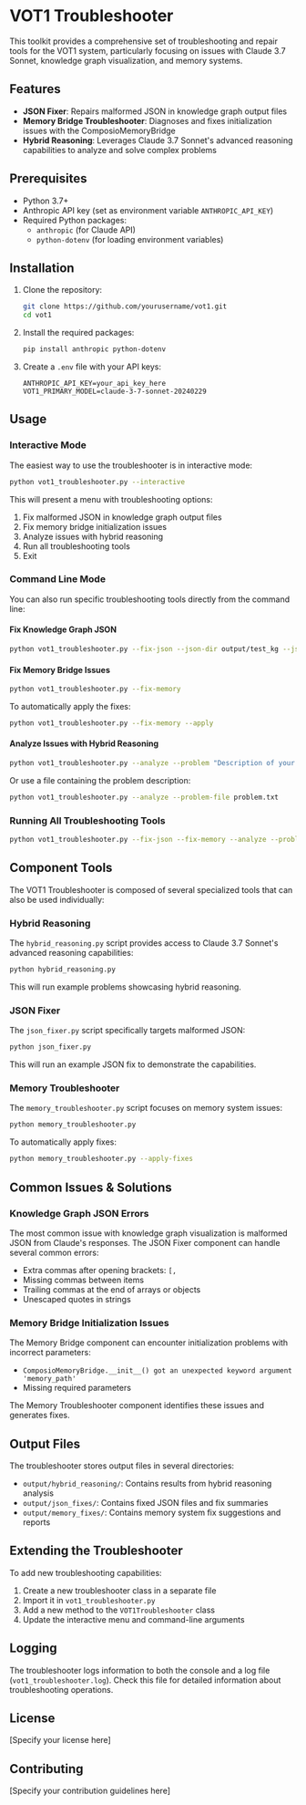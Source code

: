 # VOT1 Troubleshooter

This toolkit provides a comprehensive set of troubleshooting and repair tools for the VOT1 system, particularly focusing on issues with Claude 3.7 Sonnet, knowledge graph visualization, and memory systems.

## Features

- **JSON Fixer**: Repairs malformed JSON in knowledge graph output files
- **Memory Bridge Troubleshooter**: Diagnoses and fixes initialization issues with the ComposioMemoryBridge
- **Hybrid Reasoning**: Leverages Claude 3.7 Sonnet's advanced reasoning capabilities to analyze and solve complex problems

## Prerequisites

- Python 3.7+
- Anthropic API key (set as environment variable `ANTHROPIC_API_KEY`)
- Required Python packages:
  - `anthropic` (for Claude API)
  - `python-dotenv` (for loading environment variables)

## Installation

1. Clone the repository:
   ```bash
   git clone https://github.com/yourusername/vot1.git
   cd vot1
   ```

2. Install the required packages:
   ```bash
   pip install anthropic python-dotenv
   ```

3. Create a `.env` file with your API keys:
   ```
   ANTHROPIC_API_KEY=your_api_key_here
   VOT1_PRIMARY_MODEL=claude-3-7-sonnet-20240229
   ```

## Usage

### Interactive Mode

The easiest way to use the troubleshooter is in interactive mode:

```bash
python vot1_troubleshooter.py --interactive
```

This will present a menu with troubleshooting options:

1. Fix malformed JSON in knowledge graph output files
2. Fix memory bridge initialization issues 
3. Analyze issues with hybrid reasoning
4. Run all troubleshooting tools
5. Exit

### Command Line Mode

You can also run specific troubleshooting tools directly from the command line:

#### Fix Knowledge Graph JSON

```bash
python vot1_troubleshooter.py --fix-json --json-dir output/test_kg --json-pattern "*failed_json*.json"
```

#### Fix Memory Bridge Issues

```bash
python vot1_troubleshooter.py --fix-memory
```

To automatically apply the fixes:

```bash
python vot1_troubleshooter.py --fix-memory --apply
```

#### Analyze Issues with Hybrid Reasoning

```bash
python vot1_troubleshooter.py --analyze --problem "Description of your problem here"
```

Or use a file containing the problem description:

```bash
python vot1_troubleshooter.py --analyze --problem-file problem.txt
```

### Running All Troubleshooting Tools

```bash
python vot1_troubleshooter.py --fix-json --fix-memory --analyze --problem "Description of your problem"
```

## Component Tools

The VOT1 Troubleshooter is composed of several specialized tools that can also be used individually:

### Hybrid Reasoning

The `hybrid_reasoning.py` script provides access to Claude 3.7 Sonnet's advanced reasoning capabilities:

```bash
python hybrid_reasoning.py
```

This will run example problems showcasing hybrid reasoning.

### JSON Fixer

The `json_fixer.py` script specifically targets malformed JSON:

```bash
python json_fixer.py
```

This will run an example JSON fix to demonstrate the capabilities.

### Memory Troubleshooter

The `memory_troubleshooter.py` script focuses on memory system issues:

```bash
python memory_troubleshooter.py
```

To automatically apply fixes:

```bash
python memory_troubleshooter.py --apply-fixes
```

## Common Issues & Solutions

### Knowledge Graph JSON Errors

The most common issue with knowledge graph visualization is malformed JSON from Claude's responses. The JSON Fixer component can handle several common errors:

- Extra commas after opening brackets: `[,`
- Missing commas between items
- Trailing commas at the end of arrays or objects
- Unescaped quotes in strings

### Memory Bridge Initialization Issues

The Memory Bridge component can encounter initialization problems with incorrect parameters:

- `ComposioMemoryBridge.__init__() got an unexpected keyword argument 'memory_path'`
- Missing required parameters

The Memory Troubleshooter component identifies these issues and generates fixes.

## Output Files

The troubleshooter stores output files in several directories:

- `output/hybrid_reasoning/`: Contains results from hybrid reasoning analysis
- `output/json_fixes/`: Contains fixed JSON files and fix summaries
- `output/memory_fixes/`: Contains memory system fix suggestions and reports

## Extending the Troubleshooter

To add new troubleshooting capabilities:

1. Create a new troubleshooter class in a separate file
2. Import it in `vot1_troubleshooter.py`
3. Add a new method to the `VOT1Troubleshooter` class
4. Update the interactive menu and command-line arguments

## Logging

The troubleshooter logs information to both the console and a log file (`vot1_troubleshooter.log`). Check this file for detailed information about troubleshooting operations.

## License

[Specify your license here]

## Contributing

[Specify your contribution guidelines here] 
